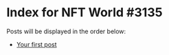 # Index for NFT World #3135
Posts will be displayed in the order below:

- [Your first post](./001-first.md)


